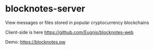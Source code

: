 # blocknotes-server
View messages or files stored in popular cryptocurrency blockchains

Client-side is here https://github.com/Eugnis/blocknotes-web

Demo: https://blocknotes.pw
